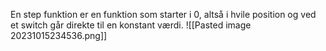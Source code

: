En step funktion er en funktion som starter i 0, altså i hvile position og ved et switch går direkte til en konstant værdi.
![[Pasted image 20231015234536.png]]
